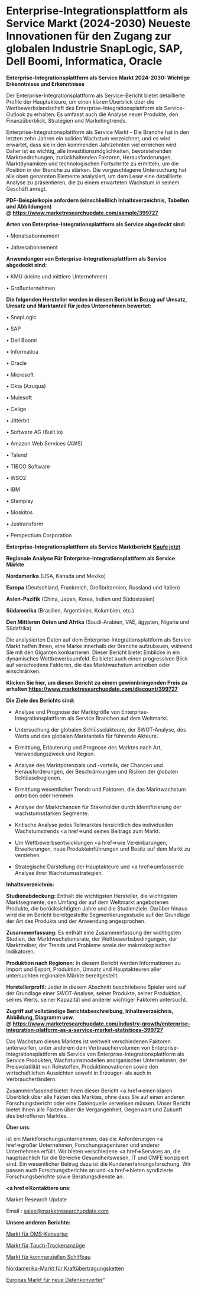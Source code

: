 # Enterprise-Integrationsplattform als Service Markt (2024-2030) Neueste Innovationen für den Zugang zur globalen Industrie SnapLogic, SAP, Dell Boomi, Informatica, Oracle

<strong>Enterprise-Integrationsplattform als Service Markt 2024-2030: Wichtige Erkenntnisse und Erkenntnisse</strong>

Der Enterprise-Integrationsplattform als Service-Bericht bietet detaillierte Profile der Hauptakteure, um einen klaren Überblick über die Wettbewerbslandschaft des Enterprise-Integrationsplattform als Service-Outlook zu erhalten. Es umfasst auch die Analyse neuer Produkte, den Finanzüberblick, Strategien und Marketingtrends.

Enterprise-Integrationsplattform als Service Markt - Die Branche hat in den letzten zehn Jahren ein solides Wachstum verzeichnet, und es wird erwartet, dass sie in den kommenden Jahrzehnten viel erreichen wird. Daher ist es wichtig, alle Investitionsmöglichkeiten, bevorstehenden Marktbedrohungen, zurückhaltenden Faktoren, Herausforderungen, Marktdynamiken und technologischen Fortschritte zu ermitteln, um die Position in der Branche zu stärken. Die vorgeschlagene Untersuchung hat alle oben genannten Elemente analysiert, um dem Leser eine detaillierte Analyse zu präsentieren, die zu einem erwarteten Wachstum in seinem Geschäft anregt.

<strong><b>PDF-Beispielkopie anfordern (einschließlich Inhaltsverzeichnis, Tabellen und Abbildungen) @ </b></strong><strong><a href=https://www.marketresearchupdate.com/sample/399727><strong>https://www.marketresearchupdate.com/sample/399727</u></a></strong></strong>

<strong>Arten von Enterprise-Integrationsplattform als Service abgedeckt sind:</strong>

• Monatsabonnement

• Jahresabonnement

<strong>Anwendungen von Enterprise-Integrationsplattform als Service abgedeckt sind:</strong>

• KMU (kleine und mittlere Unternehmen)

• Großunternehmen

<strong>Die folgenden Hersteller werden in diesem Bericht in Bezug auf Umsatz, Umsatz und Marktanteil für jedes Unternehmen bewertet:</strong>

• SnapLogic

• SAP

• Dell Boomi

• Informatica

• Oracle

• Microsoft

• Okta (Azuqua)

• Mulesoft

• Celigo

• Jitterbit

• Software AG (Built.io)

• Amazon Web Services (AWS)

• Talend

• TIBCO Software

• WSO2

• IBM

• Stamplay

• Moskitos

• Justransform

• Perspectium Corporation

<strong>Enterprise-Integrationsplattform als Service Marktbericht <a href=https://www.marketresearchupdate.com/buynow/399727>Kaufe jetzt</a></strong>

<strong>Regionale Analyse Für Enterprise-Integrationsplattform als Service Märkte</strong>

<strong>Nordamerika</strong> (USA, Kanada und Mexiko)

<strong>Europa</strong> (Deutschland, Frankreich, Großbritannien, Russland und Italien)

<strong>Asien-Pazifik</strong> (China, Japan, Korea, Indien und Südostasien)

<strong>Südamerika</strong> (Brasilien, Argentinien, Kolumbien, etc.)

<strong>Den Mittleren</strong> <strong>Osten und Afrika</strong> (Saudi-Arabien, VAE, ägypten, Nigeria und Südafrika)

Die analysierten Daten auf dem Enterprise-Integrationsplattform als Service Markt helfen Ihnen, eine Marke innerhalb der Branche aufzubauen, während Sie mit den Giganten konkurrieren. Dieser Bericht bietet Einblicke in ein dynamisches Wettbewerbsumfeld. Es bietet auch einen progressiven Blick auf verschiedene Faktoren, die das Marktwachstum antreiben oder einschränken.

<strong>Klicken Sie hier, um diesen Bericht zu einem gewinnbringenden Preis zu erhalten
</strong><strong><a href=https://www.marketresearchupdate.com/discount/399727>https://www.marketresearchupdate.com/discount/399727</b></u></strong></a>

<strong>Die Ziele des Berichts sind:</strong>

- Analyse und Prognose der Marktgröße von Enterprise-Integrationsplattform als Service Branchen auf dem Weltmarkt.

- Untersuchung der globalen Schlüsselakteure, der SWOT-Analyse, des Werts und des globalen Marktanteils für führende Akteure.

- Ermittlung, Erläuterung und Prognose des Marktes nach Art, Verwendungszweck und Region.

- Analyse des Marktpotenzials und -vorteils, der Chancen und Herausforderungen, der Beschränkungen und Risiken der globalen Schlüsselregionen.

- Ermittlung wesentlicher Trends und Faktoren, die das Marktwachstum antreiben oder hemmen.

- Analyse der Marktchancen für Stakeholder durch Identifizierung der wachstumsstarken Segmente.

- Kritische Analyse jedes Teilmarktes hinsichtlich des individuellen Wachstumstrends <a href=>und</a> seines Beitrags zum Markt.

- Um Wettbewerbsentwicklungen <a href=>wie</a> Vereinbarungen, Erweiterungen, neue Produkteinführungen und Besitz auf dem Markt zu verstehen.

- Strategische Darstellung der Hauptakteure und <a href=>umfas</a>sende Analyse ihrer Wachstumsstrategien.

<strong>Inhaltsverzeichnis:</strong>

<strong>Studienabdeckung:</strong> Enthält die wichtigsten Hersteller, die wichtigsten Marktsegmente, den Umfang der auf dem Weltmarkt angebotenen Produkte, die berücksichtigten Jahre und die Studienziele. Darüber hinaus wird die im Bericht bereitgestellte Segmentierungsstudie auf der Grundlage der Art des Produkts und der Anwendung angesprochen.

<strong>Zusammenfassung:</strong> Es enthält eine Zusammenfassung der wichtigsten Studien, der Marktwachstumsrate, der Wettbewerbsbedingungen, der Markttreiber, der Trends und Probleme sowie der makroskopischen Indikatoren.

<strong>Produktion nach Regionen:</strong> In diesem Bericht werden Informationen zu Import und Export, Produktion, Umsatz und Hauptakteuren aller untersuchten regionalen Märkte bereitgestellt.

<strong>Herstellerprofil:</strong> Jeder in diesem Abschnitt beschriebene Spieler wird auf der Grundlage einer SWOT-Analyse, seiner Produkte, seiner Produktion, seines Werts, seiner Kapazität und anderer wichtiger Faktoren untersucht.

<strong><b>Zugriff auf vollständige Berichtsbeschreibung, Inhaltsverzeichnis, Abbildung, Diagramm usw. @ </b></strong><strong><a href=https://www.marketresearchupdate.com/industry-growth/enterprise-integration-platform-as-a-service-market-statistices-399727>https://www.marketresearchupdate.com/industry-growth/enterprise-integration-platform-as-a-service-market-statistices-399727</a></strong>

Das Wachstum dieses Marktes ist weltweit verschiedenen Faktoren unterworfen, unter anderem dem Verbrauchervolumen von Enterprise-Integrationsplattform als Service von Enterprise-Integrationsplattform als Service Produkten, Wachstumsmodellen anorganischer Unternehmen, der Preisvolatilität von Rohstoffen, Produktinnovationen sowie den wirtschaftlichen Aussichten sowohl in Erzeuger- als auch in Verbraucherländern.

Zusammenfassend bietet Ihnen dieser Bericht <a href=>einen</a> klaren Überblick über alle Fakten des Marktes, ohne dass Sie auf einen anderen Forschungsbericht oder eine Datenquelle verweisen müssen. Unser Bericht bietet Ihnen alle Fakten über die Vergangenheit, Gegenwart und Zukunft des betroffenen Marktes.

<strong>Über uns:</strong>

 ist ein Marktforschungsunternehmen, das die Anforderungen <a href=>großer</a> Unternehmen, Forschungsagenturen und anderer Unternehmen erfüllt. Wir bieten verschiedene <a href=>Services</a> an, die hauptsächlich für die Bereiche Gesundheitswesen, IT und CMFE konzipiert sind. Ein wesentlicher Beitrag dazu ist die Kundenerfahrungsforschung. Wir passen auch Forschungsberichte an und <a href=>bieten</a> syndizierte Forschungsberichte sowie Beratungsdienste an.

<strong><a href=>Kontaktiere uns:</a></strong>

Market Research Update

Email : sales@marketresearchupdate.com

<strong>Unsere anderen Berichte:</strong>

<a href=https://www.linkedin.com/pulse/strain-gauge-converters-market-size-share-trend>Markt für DMS-Konverter</a>

<a href=https://www.linkedin.com/pulse/diving-drysuits-market-future-scope-demands-projected>Markt für Tauch-Trockenanzüge</a>

<a href=https://www.linkedin.com/pulse/commercial-shipbuilding-market-sizing-up-anticipating>Markt für kommerziellen Schiffbau</a>

<a href=https://www.linkedin.com/pulse/north-america-power-transmission-chains-market>Nordamerika-Markt für Kraftübertragungsketten</a>

<a href=https://www.linkedin.com/pulse/europe-new-data-converters-market-current-business-trends>Europas Markt für neue Datenkonverter</a>"
